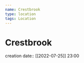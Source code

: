 ```yaml
---
name: Crestbrook
type: location
tags: Location
---
```


# Crestbrook 

creation date:: [[2022-07-25]] 23:00